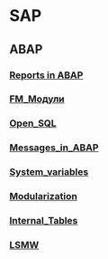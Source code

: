 # SAP

## ABAP

### [Reports in ABAP](ABAP/Reports_in_ABAP.md)

### [FM_Модули](ABAP/FM_Модули.md)

### [Open_SQL](ABAP/Open_SQL.md)

### [Messages_in_ABAP](ABAP/Messages_in_ABAP.md)

### [System_variables](ABAP/System_variables.md)

### [Modularization](ABAP/Modularization.md)

### [Internal_Tables](ABAP/Internal_Tables.md)

### [LSMW](ABAP/LSMW.md)

